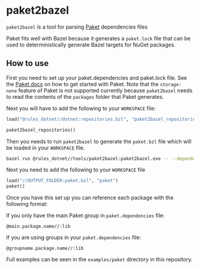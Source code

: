# paket2bazel

`paket2bazel` is a tool for parsing [Paket](https://fsprojects.github.io/Paket/) dependencies files

Paket fits well with Bazel because it generates a `paket.lock` file that can be used
to deterministically generate Bazel targets for NuGet packages.

## How to use
First you need to set up your paket.dependencies and paket.lock file. See the [Paket docs](https://fsprojects.github.io/Paket/) on how to get started with Paket.
Note that the `storage: none` feature of Paket is not supported currently because `paket2bazel` needs to read the contents of the `packages` folder that Paket generates.

Next you will have to add the following to your `WORKSPACE` file:
```python
load("@rules_dotnet//dotnet:repositories.bzl", "paket2bazel_repositories")

paket2bazel_repositories()
```

Then you needs to run `paket2bazel` to generate the `paket.bzl` file which will be
loaded in your `WORKSPACE` file.

```sh
bazel run @rules_dotnet//tools/paket2bazel:paket2bazel.exe -- --dependencies-file $(pwd)/paket.dependencies  --output-folder $(pwd)/deps
```
Next you need to add the following to your `WORKSPACE` file

```python
load("//OUTPUT_FOLDER:paket.bzl", "paket")
paket()
```

Once you have this set up you can reference each package with the following format:

If you only have the main Paket group in `paket.dependencies` file:
```
@main.package.name//:lib
```

If you are using groups in your `paket.dependencies` file:
```
@groupname.package.name//:lib
```

Full examples can be seen in the `examples/paket` directory in this repository.

